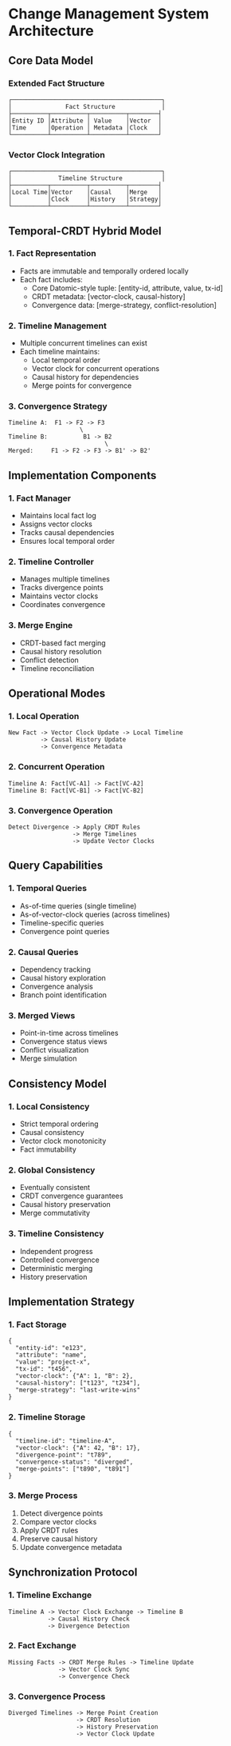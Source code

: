 # Change Management System Architecture

## Core Data Model

### Extended Fact Structure
```
┌──────────────────────────────────────────┐
│               Fact Structure             │
├──────────┬──────────┬──────────┬────────┤
│Entity ID │Attribute │ Value    │Vector  │
│Time      │Operation │ Metadata │Clock   │
└──────────┴──────────┴──────────┴────────┘
```

### Vector Clock Integration
```
┌──────────────────────────────────────────┐
│             Timeline Structure           │
├──────────┬──────────┬──────────┬────────┤
│Local Time│Vector    │Causal    │Merge   │
│          │Clock     │History   │Strategy│
└──────────┴──────────┴──────────┴────────┘
```

## Temporal-CRDT Hybrid Model

### 1. Fact Representation
- Facts are immutable and temporally ordered locally
- Each fact includes:
  - Core Datomic-style tuple: [entity-id, attribute, value, tx-id]
  - CRDT metadata: [vector-clock, causal-history]
  - Convergence data: [merge-strategy, conflict-resolution]

### 2. Timeline Management
- Multiple concurrent timelines can exist
- Each timeline maintains:
  - Local temporal order
  - Vector clock for concurrent operations
  - Causal history for dependencies
  - Merge points for convergence

### 3. Convergence Strategy
```
Timeline A:  F1 -> F2 -> F3
                    \
Timeline B:          B1 -> B2
                           \
Merged:     F1 -> F2 -> F3 -> B1' -> B2'
```

## Implementation Components

### 1. Fact Manager
- Maintains local fact log
- Assigns vector clocks
- Tracks causal dependencies
- Ensures local temporal order

### 2. Timeline Controller
- Manages multiple timelines
- Tracks divergence points
- Maintains vector clocks
- Coordinates convergence

### 3. Merge Engine
- CRDT-based fact merging
- Causal history resolution
- Conflict detection
- Timeline reconciliation

## Operational Modes

### 1. Local Operation
```
New Fact -> Vector Clock Update -> Local Timeline
         -> Causal History Update
         -> Convergence Metadata
```

### 2. Concurrent Operation
```
Timeline A: Fact[VC-A1] -> Fact[VC-A2]
Timeline B: Fact[VC-B1] -> Fact[VC-B2]
```

### 3. Convergence Operation
```
Detect Divergence -> Apply CRDT Rules
                  -> Merge Timelines
                  -> Update Vector Clocks
```

## Query Capabilities

### 1. Temporal Queries
- As-of-time queries (single timeline)
- As-of-vector-clock queries (across timelines)
- Timeline-specific queries
- Convergence point queries

### 2. Causal Queries
- Dependency tracking
- Causal history exploration
- Convergence analysis
- Branch point identification

### 3. Merged Views
- Point-in-time across timelines
- Convergence status views
- Conflict visualization
- Merge simulation

## Consistency Model

### 1. Local Consistency
- Strict temporal ordering
- Causal consistency
- Vector clock monotonicity
- Fact immutability

### 2. Global Consistency
- Eventually consistent
- CRDT convergence guarantees
- Causal history preservation
- Merge commutativity

### 3. Timeline Consistency
- Independent progress
- Controlled convergence
- Deterministic merging
- History preservation

## Implementation Strategy

### 1. Fact Storage
```
{
  "entity-id": "e123",
  "attribute": "name",
  "value": "project-x",
  "tx-id": "t456",
  "vector-clock": {"A": 1, "B": 2},
  "causal-history": ["t123", "t234"],
  "merge-strategy": "last-write-wins"
}
```

### 2. Timeline Storage
```
{
  "timeline-id": "timeline-A",
  "vector-clock": {"A": 42, "B": 17},
  "divergence-point": "t789",
  "convergence-status": "diverged",
  "merge-points": ["t890", "t891"]
}
```

### 3. Merge Process
1. Detect divergence points
2. Compare vector clocks
3. Apply CRDT rules
4. Preserve causal history
5. Update convergence metadata

## Synchronization Protocol

### 1. Timeline Exchange
```
Timeline A -> Vector Clock Exchange -> Timeline B
           -> Causal History Check
           -> Divergence Detection
```

### 2. Fact Exchange
```
Missing Facts -> CRDT Merge Rules -> Timeline Update
              -> Vector Clock Sync
              -> Convergence Check
```

### 3. Convergence Process
```
Diverged Timelines -> Merge Point Creation
                   -> CRDT Resolution
                   -> History Preservation
                   -> Vector Clock Update
```
